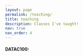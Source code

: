 ```yaml
---
layout: page
permalink: /teaching/
title: teaching
description: Classes I've taught!
nav: true
nav_order: 4
---
```


#### DATAC100: 

